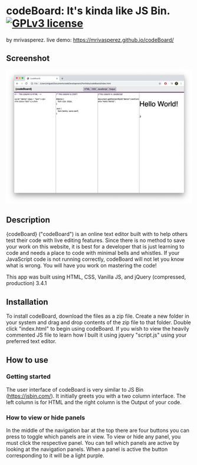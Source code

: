 # codeBoard: It's kinda like JS Bin. [![GPLv3 license](https://img.shields.io/badge/License-GPLv3-blue.svg)](http://perso.crans.org/besson/LICENSE.html)
by mrivasperez. live demo: <https://mrivasperez.github.io/codeBoard/>
## Screenshot
![A screenshot of {codeBoard} running on Mac. All four columns are showing and coded to output "Hello World"](assets/screenshot.png)
## Description
{codeBoard} ("codeBoard") is an online text editor built with to help others test their code with live editing features. Since there is no method to save your work on this website, it is best for a developer that is just learning to code and needs a place to code with minimal bells and whistles. If your JavaScript code is not running correctly, codeBoard will not let you know what is wrong. You will have you work on mastering the code!

This app was built using HTML, CSS, Vanilla JS, and jQuery (compressed, production) 3.4.1

## Installation
To install codeBoard, download the files as a zip file. Create a new folder in your system and drag and drop contents of the zip file to that folder. Double click "index.html" to begin using codeBoard. If you wish to view the heavily commented JS file to learn how I built it using jquery "script.js" using your preferred text editor.

## How to use
### Getting started
The user interface of codeBoard is very similar to JS Bin (https://jsbin.com/). It initially greets you with a two column interface. The left column is for HTML and the right column is the Output of your code. 
### How to view or hide panels
In the middle of the navigation bar at the top there are four buttons you can press to toggle which panels are in view. To view or hide any panel, you must click the respective panel. You can tell which panels are active by looking at the navigation panels. When a panel is active the button corresponding to it will be a light purple.

